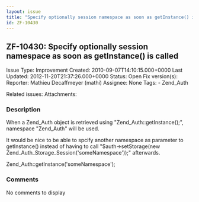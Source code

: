 ```yaml
---
layout: issue
title: "Specify optionally session namespace as soon as getInstance() is called"
id: ZF-10430
---
```


ZF-10430: Specify optionally session namespace as soon as getInstance() is called
---------------------------------------------------------------------------------

 Issue Type: Improvement Created: 2010-09-07T14:10:15.000+0000 Last Updated: 2012-11-20T21:37:26.000+0000 Status: Open Fix version(s): 
 Reporter:  Mathieu Decaffmeyer (mathi)  Assignee:  None  Tags: - Zend\_Auth
 
 Related issues: 
 Attachments: 
### Description

When a Zend\_Auth object is retrieved using "Zend\_Auth::getInstance();", namespace "Zend\_Auth" will be used.

It would be nice to be able to spcify another namespace as parameter to getInstance() instead of having to call "$auth->setStorage(new Zend\_Auth\_Storage\_Session('someNamespace'));" afterwards.

Zend\_Auth::getInstance('someNamespace');

 

 

### Comments

No comments to display
